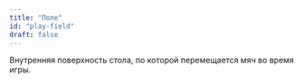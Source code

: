 ```yaml
---
title: "Поле"
id: "play-field"
draft: false
---
```


Внутренняя поверхность стола, по которой перемещается мяч во время игры.
